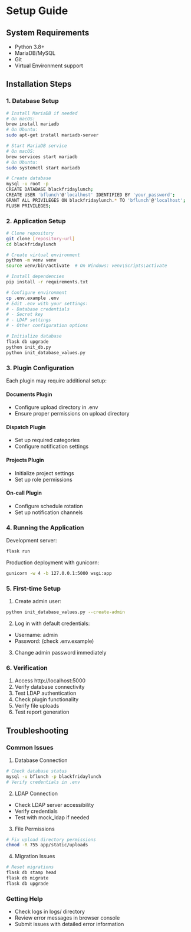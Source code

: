 # Setup Guide

## System Requirements

- Python 3.8+
- MariaDB/MySQL
- Git
- Virtual Environment support

## Installation Steps

### 1. Database Setup

```bash
# Install MariaDB if needed
# On macOS:
brew install mariadb
# On Ubuntu:
sudo apt-get install mariadb-server

# Start MariaDB service
# On macOS:
brew services start mariadb
# On Ubuntu:
sudo systemctl start mariadb

# Create database
mysql -u root -p
CREATE DATABASE blackfridaylunch;
CREATE USER 'bflunch'@'localhost' IDENTIFIED BY 'your_password';
GRANT ALL PRIVILEGES ON blackfridaylunch.* TO 'bflunch'@'localhost';
FLUSH PRIVILEGES;
```

### 2. Application Setup

```bash
# Clone repository
git clone [repository-url]
cd blackfridaylunch

# Create virtual environment
python -m venv venv
source venv/bin/activate  # On Windows: venv\Scripts\activate

# Install dependencies
pip install -r requirements.txt

# Configure environment
cp .env.example .env
# Edit .env with your settings:
# - Database credentials
# - Secret key
# - LDAP settings
# - Other configuration options

# Initialize database
flask db upgrade
python init_db.py
python init_database_values.py
```

### 3. Plugin Configuration

Each plugin may require additional setup:

#### Documents Plugin
- Configure upload directory in .env
- Ensure proper permissions on upload directory

#### Dispatch Plugin
- Set up required categories
- Configure notification settings

#### Projects Plugin
- Initialize project settings
- Set up role permissions

#### On-call Plugin
- Configure schedule rotation
- Set up notification channels

### 4. Running the Application

Development server:
```bash
flask run
```

Production deployment with gunicorn:
```bash
gunicorn -w 4 -b 127.0.0.1:5000 wsgi:app
```

### 5. First-time Setup

1. Create admin user:
```bash
python init_database_values.py --create-admin
```

2. Log in with default credentials:
- Username: admin
- Password: (check .env.example)

3. Change admin password immediately

### 6. Verification

1. Access http://localhost:5000
2. Verify database connectivity
3. Test LDAP authentication
4. Check plugin functionality
5. Verify file uploads
6. Test report generation

## Troubleshooting

### Common Issues

1. Database Connection
```bash
# Check database status
mysql -u bflunch -p blackfridaylunch
# Verify credentials in .env
```

2. LDAP Connection
- Check LDAP server accessibility
- Verify credentials
- Test with mock_ldap if needed

3. File Permissions
```bash
# Fix upload directory permissions
chmod -R 755 app/static/uploads
```

4. Migration Issues
```bash
# Reset migrations
flask db stamp head
flask db migrate
flask db upgrade
```

### Getting Help

- Check logs in logs/ directory
- Review error messages in browser console
- Submit issues with detailed error information

